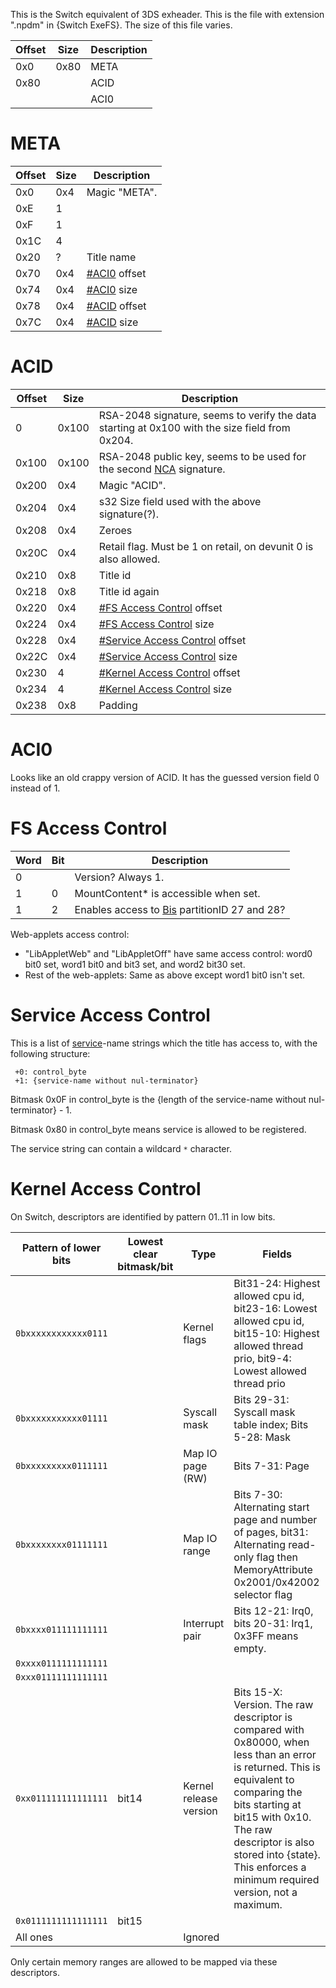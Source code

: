 This is the Switch equivalent of 3DS exheader. This is the file with
extension ".npdm" in {Switch ExeFS}. The size of this file varies.

| Offset     | Size       | Description |
| ---------- | ---------- | ----------- |
| 0x0        | 0x80       | META        |
| 0x80       | <Varies>   | ACID        |
| <See META> | <See META> | ACI0        |

# META

| Offset | Size | Description                       |
| ------ | ---- | --------------------------------- |
| 0x0    | 0x4  | Magic "META".                     |
| 0xE    | 1    |                                   |
| 0xF    | 1    |                                   |
| 0x1C   | 4    |                                   |
| 0x20   | ?    | Title name                        |
| 0x70   | 0x4  | [\#ACI0](#ACI0 "wikilink") offset |
| 0x74   | 0x4  | [\#ACI0](#ACI0 "wikilink") size   |
| 0x78   | 0x4  | [\#ACID](#ACID "wikilink") offset |
| 0x7C   | 0x4  | [\#ACID](#ACID "wikilink") size   |

# ACID

| Offset | Size  | Description                                                                                       |
| ------ | ----- | ------------------------------------------------------------------------------------------------- |
| 0      | 0x100 | RSA-2048 signature, seems to verify the data starting at 0x100 with the size field from 0x204.    |
| 0x100  | 0x100 | RSA-2048 public key, seems to be used for the second [NCA](NCA%20Format.md "wikilink") signature. |
| 0x200  | 0x4   | Magic "ACID".                                                                                     |
| 0x204  | 0x4   | s32 Size field used with the above signature(?).                                                  |
| 0x208  | 0x4   | Zeroes                                                                                            |
| 0x20C  | 0x4   | Retail flag. Must be 1 on retail, on devunit 0 is also allowed.                                   |
| 0x210  | 0x8   | Title id                                                                                          |
| 0x218  | 0x8   | Title id again                                                                                    |
| 0x220  | 0x4   | [\#FS Access Control](#FS_Access_Control "wikilink") offset                                       |
| 0x224  | 0x4   | [\#FS Access Control](#FS_Access_Control "wikilink") size                                         |
| 0x228  | 0x4   | [\#Service Access Control](#Service_Access_Control "wikilink") offset                             |
| 0x22C  | 0x4   | [\#Service Access Control](#Service_Access_Control "wikilink") size                               |
| 0x230  | 4     | [\#Kernel Access Control](#Kernel_Access_Control "wikilink") offset                               |
| 0x234  | 4     | [\#Kernel Access Control](#Kernel_Access_Control "wikilink") size                                 |
| 0x238  | 0x8   | Padding                                                                                           |

# ACI0

Looks like an old crappy version of ACID. It has the guessed version
field 0 instead of
1.

# FS Access Control

| Word | Bit | Description                                                                         |
| ---- | --- | ----------------------------------------------------------------------------------- |
| 0    |     | Version? Always 1.                                                                  |
| 1    | 0   | MountContent\* is accessible when set.                                              |
| 1    | 2   | Enables access to [Bis](Filesystem%20services.md "wikilink") partitionID 27 and 28? |

Web-applets access control:

  - "LibAppletWeb" and "LibAppletOff" have same access control: word0
    bit0 set, word1 bit0 and bit3 set, and word2 bit30 set.
  - Rest of the web-applets: Same as above except word1 bit0 isn't set.

# Service Access Control

This is a list of [service](Services%20API.md "wikilink")-name strings
which the title has access to, with the following structure:

` +0: control_byte`  
` +1: {service-name without nul-terminator}`

Bitmask 0x0F in control\_byte is the {length of the service-name without
nul-terminator} - 1.

Bitmask 0x80 in control\_byte means service is allowed to be registered.

The service string can contain a wildcard `*` character.

# Kernel Access Control

On Switch, descriptors are identified by pattern 01..11 in low
bits.

| Pattern of lower bits | Lowest clear bitmask/bit | Type                   | Fields                                                                                                                                                                                                                                                                               |
| --------------------- | ------------------------ | ---------------------- | ------------------------------------------------------------------------------------------------------------------------------------------------------------------------------------------------------------------------------------------------------------------------------------ |
| `0bxxxxxxxxxxxx0111`  |                          | Kernel flags           | Bit31-24: Highest allowed cpu id, bit23-16: Lowest allowed cpu id, bit15-10: Highest allowed thread prio, bit9-4: Lowest allowed thread prio                                                                                                                                         |
| `0bxxxxxxxxxxx01111`  |                          | Syscall mask           | Bits 29-31: Syscall mask table index; Bits 5-28: Mask                                                                                                                                                                                                                                |
| `0bxxxxxxxxx0111111`  |                          | Map IO page (RW)       | Bits 7-31: Page                                                                                                                                                                                                                                                                      |
| `0bxxxxxxxx01111111`  |                          | Map IO range           | Bits 7-30: Alternating start page and number of pages, bit31: Alternating read-only flag then MemoryAttribute 0x2001/0x42002 selector flag                                                                                                                                           |
| `0bxxxx011111111111`  |                          | Interrupt pair         | Bits 12-21: Irq0, bits 20-31: Irq1, 0x3FF means empty.                                                                                                                                                                                                                               |
| `0xxxx0111111111111`  |                          |                        |                                                                                                                                                                                                                                                                                      |
| `0xxx01111111111111`  |                          |                        |                                                                                                                                                                                                                                                                                      |
| `0xx011111111111111`  | bit14                    | Kernel release version | Bits 15-X: Version. The raw descriptor is compared with 0x80000, when less than an error is returned. This is equivalent to comparing the bits starting at bit15 with 0x10. The raw descriptor is also stored into {state}. This enforces a minimum required version, not a maximum. |
| `0x0111111111111111`  | bit15                    |                        |                                                                                                                                                                                                                                                                                      |
| All ones              |                          | Ignored                |                                                                                                                                                                                                                                                                                      |

Only certain memory ranges are allowed to be mapped via these
descriptors.
